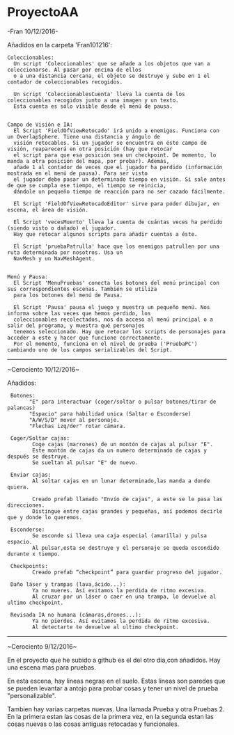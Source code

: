 ﻿# ProyectoAA


-Fran 10/12/2016-

Añadidos en la carpeta 'Fran101216':

    Coleccionables:
      Un script 'Coleccionables' que se añade a los objetos que van a coleccionarse. Al pasar por encima de ellos
      o a una distancia cercana, el objeto se destruye y sube en 1 el contador de coleccionables recogidos.
     
      Un script 'ColeccionablesCuenta' lleva la cuenta de los coleccionables recogidos junto a una imagen y un texto.
      Esta cuenta es sólo visible desde el menú de pausa.
     
     
    Campo de Visión e IA:
      El Script 'FieldOfViewRetocado' irá unido a enemigos. Funciona con un OverlapSphere. Tiene una distancia y ángulo de
      visión retocables. Si un jugador se encuentra en éste campo de visión, reaparecerá en otra posición (hay que retocar
      el script para que esa posición sea un checkpoint. De momento, lo manda a otra posición del mapa, por probar). Además, 
      añade 1 al contador de veces que el jugador ha perdido (información mostrada en el menú de pausa). Para ser visto
      el jugador debe pasar un determinado tiempo en visión. Si sale antes de que se cumpla ese tiempo, el tiempo se reinicia, 
      dándole un pequeño tiempo de reacción para no ser cazado fácilmente.
     
      El Script 'FieldOfViewRetocadoEditor' sirve para poder dibujar, en escena, el área de visión.
     
      El Script 'vecesMuerto' lleva la cuenta de cuántas veces ha perdido (siendo visto o dañado) el jugador.
      Hay que retocar algunos scripts para añadir cuentas a éste.
     
      El Script 'pruebaPatrulla' hace que los enemigos patrullen por una ruta determinada por nosotros. Usa un
      NavMesh y un NavMeshAgent.
     
     
    Menú y Pausa:
      El Script 'MenuPruebas' conecta los botones del menú principal con sus correspondientes escenas. También se utiliza 
      para los botones del menú de Pausa.

      El Script 'Pausa' pausa el juego y muestra un pequeño menú. Nos informa sobre las veces que hemos perdido, los
      coleccionables recolectados, nos da acceso al menú principal o a salir del programa, y muestra qué personajes 
      tenemos seleccionado. Hay que retocar los scripts de personajes para acceder a este y hacer que funcione correctamente.
      Por el momento, funciona en el nivel de prueba ('PruebaPC') cambiando uno de los campos serializables del Script.


---------------------------------------------------------------------------------------------------------------------------


~Cerociento 10/12/2016~

Añadidos:
     
     Botones: 
           "E" para interactuar (coger/soltar o pulsar botones/tirar de palancas)
           "Espacio" para habilidad unica (Saltar o Esconderse)
           "A/W/S/D" mover al personaje.
           "Flechas izq/der" rotar cámara.

     Coger/Soltar cajas: 
            Coge cajas (marrones) de un montón de cajas al pulsar "E".
            Este montón de cajas da un numero determinado de cajas y después se destruye.
            Se sueltan al pulsar "E" de nuevo.

     Enviar cajas: 
            Al soltar cajas en un lunar determinado,las manda a donde quiera.
             
            Creado prefab llamado "Envío de cajas", a este se le pasa las direcciones. 
            Distingue entre cajas grandes y pequeñas, así podemos decirle que y donde lo queremos. 

     Esconderse:
            Se esconde si lleva una caja especial (amarilla) y pulsa espacio.
            Al pulsar,esta se destruye y el personaje se queda escondido durante x tiempo.

     Checkpoints: 
            Creado prefab “checkpoint” para guardar progreso del jugador.
 
     Daño láser y trampas (lava,ácido...):
            Ya no mueres. Así evitamos la perdida de ritmo excesiva.
            Al cruzar por un láser o caer en una trampa, lo devuelve al ultimo checkpoint.

     Revisada IA no humana (cámaras,drones...):
            Ya no pierdes. Así evitamos la perdida de ritmo excesiva.
            Al detectarte te devuelve al ultimo checkpoint.

-------------------------------------------------------------------------------------------

~Cerociento  9/12/2016~

En el proyecto que he subido a github es el del otro dia,con añadidos. Hay una escena mas para pruebas.

En esta escena, hay lineas negras en el suelo. Estas lineas son paredes que se pueden levantar a antojo para probar cosas y tener un nivel de prueba "personalizable".

Tambien hay varias carpetas nuevas. Una llamada Prueba  y otra Pruebas 2. En la primera estan las cosas de la primera vez, en la segunda estan las cosas nuevas o las cosas antiguas retocadas y funcionales.

